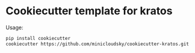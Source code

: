 # Cookiecutter template for kratos
Usage:
```bash
pip install cookiecutter
cookiecutter https://github.com/minicloudsky/cookiecutter-kratos.git
```
